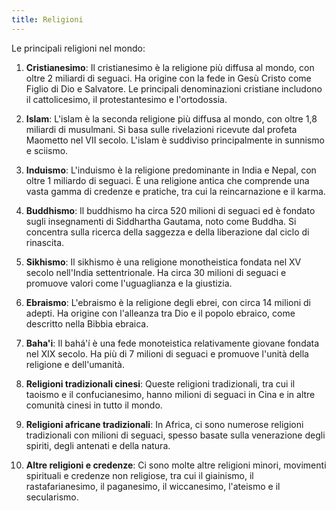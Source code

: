 ```yaml
---
title: Religioni
---
```

Le principali religioni nel mondo:

1. **Cristianesimo**: Il cristianesimo è la religione più diffusa al mondo, con oltre 2 miliardi di seguaci. Ha origine con la fede in Gesù Cristo come Figlio di Dio e Salvatore. Le principali denominazioni cristiane includono il cattolicesimo, il protestantesimo e l'ortodossia.

2. **Islam**: L'islam è la seconda religione più diffusa al mondo, con oltre 1,8 miliardi di musulmani. Si basa sulle rivelazioni ricevute dal profeta Maometto nel VII secolo. L'islam è suddiviso principalmente in sunnismo e sciismo.

3. **Induismo**: L'induismo è la religione predominante in India e Nepal, con oltre 1 miliardo di seguaci. È una religione antica che comprende una vasta gamma di credenze e pratiche, tra cui la reincarnazione e il karma.

4. **Buddhismo**: Il buddhismo ha circa 520 milioni di seguaci ed è fondato sugli insegnamenti di Siddhartha Gautama, noto come Buddha. Si concentra sulla ricerca della saggezza e della liberazione dal ciclo di rinascita.

5. **Sikhismo**: Il sikhismo è una religione monotheistica fondata nel XV secolo nell'India settentrionale. Ha circa 30 milioni di seguaci e promuove valori come l'uguaglianza e la giustizia.

6. **Ebraismo**: L'ebraismo è la religione degli ebrei, con circa 14 milioni di adepti. Ha origine con l'alleanza tra Dio e il popolo ebraico, come descritto nella Bibbia ebraica.

7. **Baha'i**: Il bahá'í è una fede monoteistica relativamente giovane fondata nel XIX secolo. Ha più di 7 milioni di seguaci e promuove l'unità della religione e dell'umanità.

8. **Religioni tradizionali cinesi**: Queste religioni tradizionali, tra cui il taoismo e il confucianesimo, hanno milioni di seguaci in Cina e in altre comunità cinesi in tutto il mondo.

9. **Religioni africane tradizionali**: In Africa, ci sono numerose religioni tradizionali con milioni di seguaci, spesso basate sulla venerazione degli spiriti, degli antenati e della natura.

10. **Altre religioni e credenze**: Ci sono molte altre religioni minori, movimenti spirituali e credenze non religiose, tra cui il giainismo, il rastafarianesimo, il paganesimo, il wiccanesimo, l'ateismo e il secularismo.
